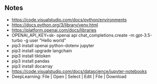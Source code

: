 ## Notes

- https://code.visualstudio.com/docs/python/environments
- https://docs.python.org/3/library/venv.html
- https://platform.openai.com/docs/libraries
- OPENAI_API_KEY=sk- openai api chat_completions.create -m gpt-3.5-turbo -g user "Hello world"
- pip3 install openai python-dotenv jupyter
- pip3 install upgrade langchain
- pip3 install tiktoken
- pip3 install pandas
- pip3 install docarray
- https://code.visualstudio.com/docs/datascience/jupyter-notebooks
- DeepLearning: File | Open | Select | Edit | File | Download